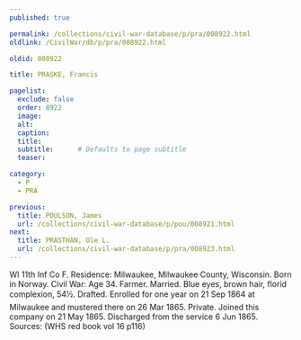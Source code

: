 ```yaml
---
published: true

permalink: /collections/civil-war-database/p/pra/008922.html
oldlink: /CivilWar/db/p/pra/008922.html

oldid: 008922

title: PRASKE, Francis

pagelist:
  exclude: false
  order: 8922
  image: 
  alt:
  caption:
  title:
  subtitle:      # Defaults to page subtitle
  teaser:

category: 
  - P 
  - PRA

previous:
  title: POULSON, James
  url: /collections/civil-war-database/p/pou/008921.html  
next:
  title: PRASTHAN, Ole L.
  url: /collections/civil-war-database/p/pra/008923.html   
---
```

WI 11th Inf Co F. Residence: Milwaukee, Milwaukee County, Wisconsin. Born in Norway. Civil War: Age 34. Farmer. Married. Blue eyes, brown hair, florid complexion, 5&#146;4&frac12;&#148;. Drafted. Enrolled for one year on 21 Sep 1864 at Milwaukee and mustered there on 26 Mar 1865. Private. Joined this company on 21 May 1865. Discharged from the service 6 Jun 1865. Sources: (WHS red book vol 16 p116)